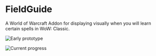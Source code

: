 # FieldGuide
A World of Warcraft Addon for displaying visually when you will learn certain spells in WoW: Classic.

![Early prototype](https://i.imgur.com/B4EOGgQ.png)

![Current progress](https://i.imgur.com/lRO9RFQ.png)
